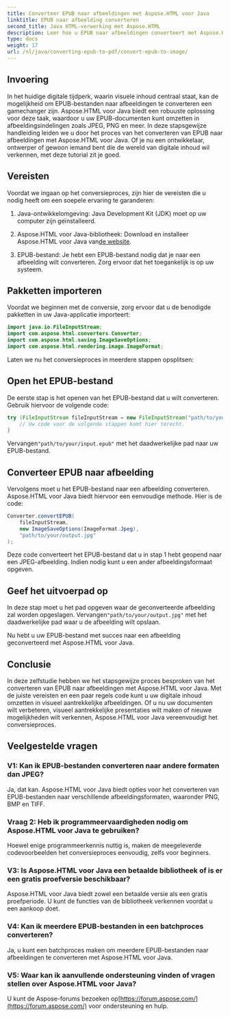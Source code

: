 ```yaml
---
title: Converteer EPUB naar afbeeldingen met Aspose.HTML voor Java
linktitle: EPUB naar afbeelding converteren
second_title: Java HTML-verwerking met Aspose.HTML
description: Leer hoe u EPUB naar afbeeldingen converteert met Aspose.HTML voor Java. Transformeer uw digitale inhoud moeiteloos. Stap-voor-stap handleiding inbegrepen.
type: docs
weight: 17
url: /nl/java/converting-epub-to-pdf/convert-epub-to-image/
---
```


## Invoering

In het huidige digitale tijdperk, waarin visuele inhoud centraal staat, kan de mogelijkheid om EPUB-bestanden naar afbeeldingen te converteren een gamechanger zijn. Aspose.HTML voor Java biedt een robuuste oplossing voor deze taak, waardoor u uw EPUB-documenten kunt omzetten in afbeeldingsindelingen zoals JPEG, PNG en meer. In deze stapsgewijze handleiding leiden we u door het proces van het converteren van EPUB naar afbeeldingen met Aspose.HTML voor Java. Of je nu een ontwikkelaar, ontwerper of gewoon iemand bent die de wereld van digitale inhoud wil verkennen, met deze tutorial zit je goed.

## Vereisten

Voordat we ingaan op het conversieproces, zijn hier de vereisten die u nodig heeft om een soepele ervaring te garanderen:

1. Java-ontwikkelomgeving: Java Development Kit (JDK) moet op uw computer zijn geïnstalleerd.

2.  Aspose.HTML voor Java-bibliotheek: Download en installeer Aspose.HTML voor Java van[de website](https://releases.aspose.com/html/java/).

3. EPUB-bestand: Je hebt een EPUB-bestand nodig dat je naar een afbeelding wilt converteren. Zorg ervoor dat het toegankelijk is op uw systeem.

## Pakketten importeren

Voordat we beginnen met de conversie, zorg ervoor dat u de benodigde pakketten in uw Java-applicatie importeert:

```java
import java.io.FileInputStream;
import com.aspose.html.converters.Converter;
import com.aspose.html.saving.ImageSaveOptions;
import com.aspose.html.rendering.image.ImageFormat;
```

Laten we nu het conversieproces in meerdere stappen opsplitsen:

## Open het EPUB-bestand

De eerste stap is het openen van het EPUB-bestand dat u wilt converteren. Gebruik hiervoor de volgende code:

```java
try (FileInputStream fileInputStream = new FileInputStream("path/to/your/input.epub")) {
    // Uw code voor de volgende stappen komt hier terecht.
}
```

 Vervangen`"path/to/your/input.epub"` met het daadwerkelijke pad naar uw EPUB-bestand.

## Converteer EPUB naar afbeelding

Vervolgens moet u het EPUB-bestand naar een afbeelding converteren. Aspose.HTML voor Java biedt hiervoor een eenvoudige methode. Hier is de code:

```java
Converter.convertEPUB(
    fileInputStream,
    new ImageSaveOptions(ImageFormat.Jpeg),
    "path/to/your/output.jpg"
);
```

Deze code converteert het EPUB-bestand dat u in stap 1 hebt geopend naar een JPEG-afbeelding. Indien nodig kunt u een ander afbeeldingsformaat opgeven.

## Geef het uitvoerpad op

In deze stap moet u het pad opgeven waar de geconverteerde afbeelding zal worden opgeslagen. Vervangen`"path/to/your/output.jpg"` met het daadwerkelijke pad waar u de afbeelding wilt opslaan.

Nu hebt u uw EPUB-bestand met succes naar een afbeelding geconverteerd met Aspose.HTML voor Java.

## Conclusie

In deze zelfstudie hebben we het stapsgewijze proces besproken van het converteren van EPUB naar afbeeldingen met Aspose.HTML voor Java. Met de juiste vereisten en een paar regels code kunt u uw digitale inhoud omzetten in visueel aantrekkelijke afbeeldingen. Of u nu uw documenten wilt verbeteren, visueel aantrekkelijke presentaties wilt maken of nieuwe mogelijkheden wilt verkennen, Aspose.HTML voor Java vereenvoudigt het conversieproces.

## Veelgestelde vragen

### V1: Kan ik EPUB-bestanden converteren naar andere formaten dan JPEG?
Ja, dat kan. Aspose.HTML voor Java biedt opties voor het converteren van EPUB-bestanden naar verschillende afbeeldingsformaten, waaronder PNG, BMP en TIFF.

### Vraag 2: Heb ik programmeervaardigheden nodig om Aspose.HTML voor Java te gebruiken?
Hoewel enige programmeerkennis nuttig is, maken de meegeleverde codevoorbeelden het conversieproces eenvoudig, zelfs voor beginners.

### V3: Is Aspose.HTML voor Java een betaalde bibliotheek of is er een gratis proefversie beschikbaar?
Aspose.HTML voor Java biedt zowel een betaalde versie als een gratis proefperiode. U kunt de functies van de bibliotheek verkennen voordat u een aankoop doet.

### V4: Kan ik meerdere EPUB-bestanden in een batchproces converteren?
Ja, u kunt een batchproces maken om meerdere EPUB-bestanden naar afbeeldingen te converteren met Aspose.HTML voor Java.

### V5: Waar kan ik aanvullende ondersteuning vinden of vragen stellen over Aspose.HTML voor Java?
 U kunt de Aspose-forums bezoeken op[https://forum.aspose.com/](https://forum.aspose.com/) voor ondersteuning en hulp.